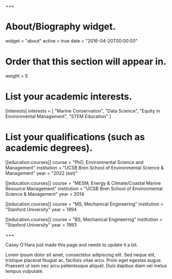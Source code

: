 +++
# About/Biography widget.
widget = "about"
active = true
date = "2016-04-20T00:00:00"

# Order that this section will appear in.
weight = 5

# List your academic interests.
[interests]
  interests = [
    "Marine Conservation",
    "Data Science",
    "Equity in Environmental Management",
    "STEM Education"
  ]

# List your qualifications (such as academic degrees).
[[education.courses]]
  course = "PhD, Environmental Science and Management"
  institution = "UCSB Bren School of Environmental Science & Management"
  year = "2022 (est)"

[[education.courses]]
  course = "MESM, Energy & Climate/Coastal Marine Resource Management"
  institution = "UCSB Bren School of Environmental Science & Management"
  year = 2014

[[education.courses]]
  course = "MS, Mechanical Engineering"
  institution = "Stanford University"
  year = 1994
  
[[education.courses]]
  course = "BS, Mechanical Engineering"
  institution = "Stanford University"
  year = 1993
  
+++

<!--
# About Me
-->
Casey O'Hara just made this page and needs to update it a bit.

Lorem ipsum dolor sit amet, consectetur adipiscing elit. Sed neque elit, tristique placerat feugiat ac, facilisis vitae arcu. Proin eget egestas augue. Praesent ut sem nec arcu pellentesque aliquet. Duis dapibus diam vel metus tempus vulputate. 
